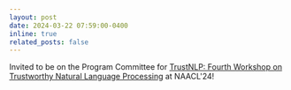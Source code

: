 ```yaml
---
layout: post
date: 2024-03-22 07:59:00-0400 
inline: true
related_posts: false
---
```


Invited to be on the Program Committee for [TrustNLP: Fourth Workshop on Trustworthy Natural Language Processing](https://trustnlpworkshop.github.io/) at NAACL'24!
